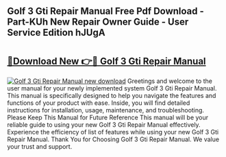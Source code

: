 ## Golf 3 Gti Repair Manual Free Pdf Download - Part-KUh New Repair Owner Guide - User Service Edition hJUgA

# <h2><a href="http://bc5267.oget.top/?id=Golf+3+Gti+Repair+Manual">🔗Download New 👉🔴 Golf 3 Gti Repair Manual</a></h2>

[![Golf 3 Gti Repair Manual new download](https://i.imgur.com/5g1atiW.png)](http://bc5267.oget.top/?id=Golf+3+Gti+Repair+Manual)
Greetings and welcome to the user manual for your newly implemented system Golf 3 Gti Repair Manual. This manual is specifically designed to help you navigate the features and functions of your product with ease. Inside, you will find detailed instructions for installation, usage, maintenance, and troubleshooting. Please Keep This Manual for Future Reference This manual will be your reliable guide to using your new Golf 3 Gti Repair Manual effectively. Experience the efficiency of list of features while using your new Golf 3 Gti Repair Manual. Thank You for Choosing Golf 3 Gti Repair Manual. We value your trust and support.
